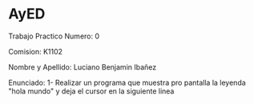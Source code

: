 # AyED
Trabajo Practico Numero: 0

Comision: K1102

Nombre y Apellido: Luciano Benjamin Ibañez

Enunciado:
1- Realizar un programa que muestra pro pantalla la leyenda "hola mundo" y deja el cursor en la siguiente linea 

